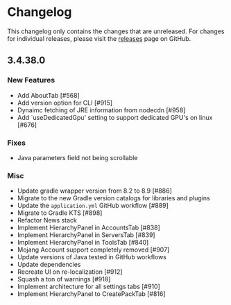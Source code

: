 # Changelog

This changelog only contains the changes that are unreleased. For changes for individual releases, please visit the
[releases](https://github.com/ATLauncher/ATLauncher/releases) page on GitHub.

## 3.4.38.0

### New Features
- Add AboutTab [#568]
- Add version option for CLI [#915]
- Dynaimc fetching of JRE information from nodecdn [#958]
- Add `useDedicatedGpu' setting to support dedicated GPU's on linux [#676]

### Fixes
- Java parameters field not being scrollable

### Misc
- Update gradle wrapper version from 8.2 to 8.9 [#886]
- Migrate to the new Gradle version catalogs for libraries and plugins
- Update the `application.yml` GitHub workflow [#889]
- Migrate to Gradle KTS [#898]
- Refactor News stack
- Implement HierarchyPanel in AccountsTab [#838]
- Implement HierarchyPanel in ServersTab [#839]
- Implement HierarchyPanel in ToolsTab [#840]
- Mojang Account support completely removed [#907]
- Update versions of Java tested in GitHub workflows
- Update dependencies
- Recreate UI on re-localization [#912]
- Squash a ton of warnings [#918]
- Implement architecture for all settings tabs [#910]
- Implement HierarchyPanel to CreatePackTab [#816]
